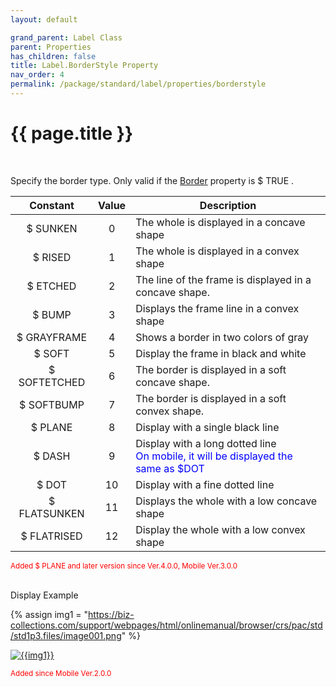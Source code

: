 ```yaml
---
layout: default

grand_parent: Label Class
parent: Properties
has_children: false
title: Label.BorderStyle Property
nav_order: 4
permalink: /package/standard/label/properties/borderstyle
---
```

# {{ page.title }}

<br>

Specify the border type. Only valid if the <a href="/package/standard/label/properties/border">Border</a> property is $ TRUE .

|   Constant   | Value | Description                                                                                                          |
|:------------:|:-----:|----------------------------------------------------------------------------------------------------------------------|
| $ SUNKEN     | 0     | The whole is displayed in a concave shape                                                                            |
| $ RISED      | 1     | The whole is displayed in a convex shape                                                                             |
| $ ETCHED     | 2     | The line of the frame is displayed in a concave shape.                                                               |
| $ BUMP       | 3     | Displays the frame line in a convex shape                                                                            |
| $ GRAYFRAME  | 4     | Shows a border in two colors of gray                                                                                 |
| $ SOFT       | 5     | Display the frame in black and white                                                                                 |
| $ SOFTETCHED | 6     | The border is displayed in a soft concave shape.                                                                     |
| $ SOFTBUMP   | 7     | The border is displayed in a soft convex shape.                                                                      |
| $ PLANE      | 8     | Display with a single black line                                                                                     |
| $ DASH       | 9     | Display with a long dotted line <br><span style="color:blue">On mobile, it will be displayed the same as $DOT</span> |
| $ DOT        | 10    | Display with a fine dotted line                                                                                      |
| $ FLATSUNKEN | 11    | Displays the whole with a low concave shape                                                                          |
| $ FLATRISED  | 12    | Display the whole with a low convex shape                                                                            |

<small><span style="color:red">Added $ PLANE and later version since Ver.4.0.0, Mobile Ver.3.0.0</span></small>


<br>
Display Example

{% assign img1 = "https://biz-collections.com/support/webpages/html/onlinemanual/browser/crs/pac/std/std1p3.files/image001.png" %}

<a href="{{ img1 }}" target="_blank"> <img src="{{ img1 }}" alt="{{img1}}"></a>

<small><span style="color:red">Added since Mobile Ver.2.0.0</span></small>
